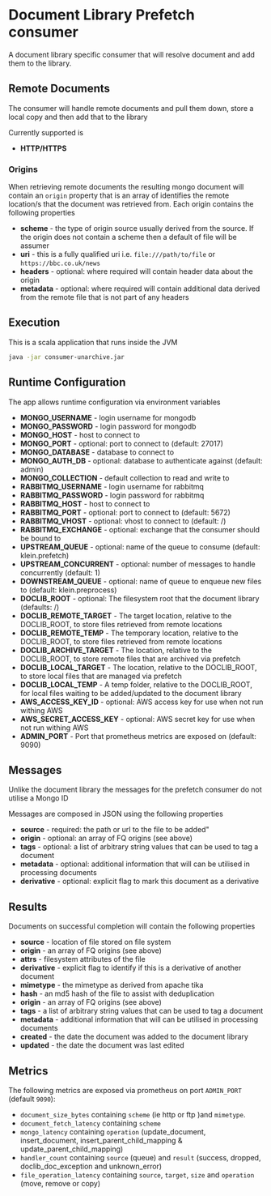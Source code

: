 # Document Library Prefetch consumer

A document library specific consumer that will resolve document and add them to the library. 

## Remote Documents
The consumer will handle remote documents and pull them down, store a local copy and then add that to the library

Currently supported is 
* **HTTP/HTTPS**

### Origins
When retrieving remote documents the resulting mongo document will contain an `origin`  property that is an array of 
identifies the remote location/s that the document was retrieved from. Each origin contains the following properties

* **scheme** - the type of origin source usually derived from the source. If the origin does not contain a scheme then a default of file will be assumer 
* **uri** - this is a fully qualified uri i.e. `file:///path/to/file` or `https://bbc.co.uk/news`
* **headers** - optional: where required will contain header data about the origin
* **metadata** - optional: where required will contain additional data derived from the remote file that is not part of any headers

## Execution

This is a scala application that runs inside the JVM

```bash
java -jar consumer-unarchive.jar
```

## Runtime Configuration

The app allows runtime configuration via environment variables

* **MONGO_USERNAME** - login username for mongodb
* **MONGO_PASSWORD** - login password for mongodb
* **MONGO_HOST** - host to connect to
* **MONGO_PORT** - optional: port to connect to (default: 27017) 
* **MONGO_DATABASE** - database to connect to
* **MONGO_AUTH_DB** - optional: database to authenticate against (default: admin)
* **MONGO_COLLECTION** - default collection to read and write to
* **RABBITMQ_USERNAME** - login username for rabbitmq
* **RABBITMQ_PASSWORD** - login password for rabbitmq
* **RABBITMQ_HOST** - host to connect to
* **RABBITMQ_PORT** - optional: port to connect to (default: 5672)
* **RABBITMQ_VHOST** - optional: vhost to connect to (default: /)
* **RABBITMQ_EXCHANGE** - optional: exchange that the consumer should be bound to
* **UPSTREAM_QUEUE** - optional: name of the queue to consume (default: klein.prefetch)
* **UPSTREAM_CONCURRENT** - optional: number of messages to handle concurrently (default: 1)
* **DOWNSTREAM_QUEUE** - optional: name of queue to enqueue new files to (default: klein.preprocess)
* **DOCLIB_ROOT** - optional: The filesystem root that the document library (defaults: /)
* **DOCLIB_REMOTE_TARGET** - The target location, relative to the DOCLIB_ROOT, to store files retrieved from remote locations
* **DOCLIB_REMOTE_TEMP** - The temporary location, relative to the DOCLIB_ROOT, to store files retrieved from remote locations
* **DOCLIB_ARCHIVE_TARGET** - The location, relative to the DOCLIB_ROOT, to store remote files that are archived via prefetch
* **DOCLIB_LOCAL_TARGET** - The location, relative to the DOCLIB_ROOT, to store local files that are managed via prefetch
* **DOCLIB_LOCAL_TEMP** - A temp folder, relative to the DOCLIB_ROOT, for local files waiting to be added/updated to the document library
* **AWS_ACCESS_KEY_ID** - optional: AWS access key for use when not run withing AWS 
* **AWS_SECRET_ACCESS_KEY** - optional: AWS secret key for use when not run withing AWS
* **ADMIN_PORT** - Port that prometheus metrics are exposed on (default: 9090)

## Messages

Unlike the document library the messages for the prefetch consumer do not utilise a Mongo ID

Messages are composed in JSON using the following properties

* **source** - required: the path or url to the file to be added"
* **origin** - optional: an array of FQ origins (see above)
* **tags** - optional: a list of arbitrary string values that can be used to tag a document
* **metadata** - optional: additional information that will can be utilised in processing documents
* **derivative** - optional: explicit flag to mark this document as a derivative


## Results

Documents on successful completion will contain the following properties

* **source** - location of file stored on file system
* **origin** - an array of FQ origins (see above)
* **attrs** - filesystem attributes of the file
* **derivative** - explicit flag to identify if this is a derivative of another document
* **mimetype** - the mimetype as derived from apache tika
* **hash** - an md5 hash of the file to assist with deduplication
* **origin** - an array of FQ origins (see above)
* **tags** - a list of arbitrary string values that can be used to tag a document
* **metadata** - additional information that will can be utilised in processing documents
* **created** - the date the document was added to the document library
* **updated** - the date the document was last edited 

## Metrics

The following metrics are exposed via prometheus on port `ADMIN_PORT` (default `9090`):  

* `document_size_bytes` containing `scheme` (ie http or ftp )and `mimetype`.
* `document_fetch_latency` containing `scheme`
* `mongo_latency` containing `operation` (update_document, insert_document, insert_parent_child_mapping & update_parent_child_mapping)
* `handler_count` containing `source` (queue) and `result` (success, dropped, doclib_doc_exception and unknown_error)
* `file_operation_latency` containing `source`, `target`, `size` and `operation` (move, remove or copy)
